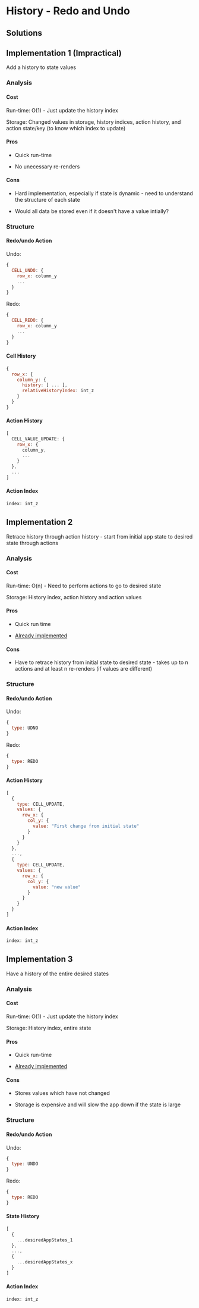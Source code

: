 # History - Redo and Undo

## Solutions

## Implementation 1 (Impractical)

Add a history to state values

### Analysis

#### Cost

Run-time: O(1) - Just update the history index

Storage: Changed values in storage, history indices, action history, and action state/key (to know which index to update)

#### Pros

- Quick run-time

- No unecessary re-renders

#### Cons

- Hard implementation, especially if state is dynamic - need to understand the structure of each state

- Would all data be stored even if it doesn't have a value intially?

### Structure

#### Redo/undo Action

Undo:

```js
{
  CELL_UNDO: {
    row_x: column_y
    ...
  }
}
```

Redo:

```js
{
  CELL_REDO: {
    row_x: column_y
    ...
  }
}
```

#### Cell History

```js
{
  row_x: {
    column_y: {
      history: [ ... ],
      relativeHistoryIndex: int_z
    }
  }
}
```

#### Action History

```js
[
  CELL_VALUE_UPDATE: {
    row_x: {
      column_y,
      ...
    }
  },
  ...
]
```

#### Action Index

```js
index: int_z
```

## Implementation 2

Retrace history through action history - start from initial app state to desired state through actions

### Analysis

#### Cost

Run-time: O(n) - Need to perform actions to go to desired state

Storage: History index, action history and action values

#### Pros

- Quick run time

- [Already implemented](https://github.com/JannicBeck/undox)

#### Cons

- Have to retrace history from initial state to desired state - takes up to n actions and at least n re-renders (if values are different)

### Structure

#### Redo/undo Action

Undo:

```js
{
  type: UDNO
}
```

Redo:

```js
{
  type: REDO
}
```

#### Action History

```js
[
  {
    type: CELL_UPDATE,
    values: {
      row_x: {
        col_y: {
          value: "First change from initial state"
        }
      }
    }
  },
  ...,
  {
    type: CELL_UPDATE,
    values: {
      row_x: {
        col_y: {
          value: "new value"
        }
      }
    }
  }
]
```

#### Action Index

```js
index: int_z
```

## Implementation 3

Have a history of the entire desired states

### Analysis

#### Cost

Run-time: O(1) - Just update the history index

Storage: History index, entire state

#### Pros

- Quick run-time

- [Already implemented](https://github.com/omnidan/redux-undo)

#### Cons

- Stores values which have not changed

- Storage is expensive and will slow the app down if the state is large

### Structure

#### Redo/undo Action

Undo:

```js
{
  type: UNDO
}
```

Redo:

```js
{
  type: REDO
}
```

#### State History

```js
[
  {
    ...desiredAppStates_1
  },
  ...,
  {
    ...desiredAppStates_x
  }
]
```

#### Action Index

```js
index: int_z
```
